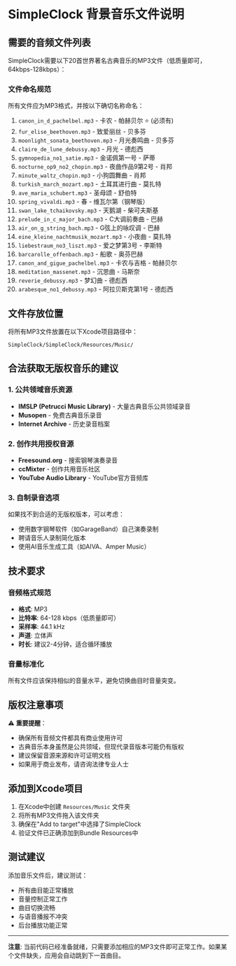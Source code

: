 # SimpleClock 背景音乐文件说明

## 需要的音频文件列表

SimpleClock需要以下20首世界著名古典音乐的MP3文件（低质量即可，64kbps-128kbps）：

### 文件命名规范
所有文件应为MP3格式，并按以下确切名称命名：

1. `canon_in_d_pachelbel.mp3` - 卡农 - 帕赫贝尔 ⭐️ (必须有)
2. `fur_elise_beethoven.mp3` - 致爱丽丝 - 贝多芬
3. `moonlight_sonata_beethoven.mp3` - 月光奏鸣曲 - 贝多芬
4. `claire_de_lune_debussy.mp3` - 月光 - 德彪西
5. `gymnopedia_no1_satie.mp3` - 金诺佩第一号 - 萨蒂
6. `nocturne_op9_no2_chopin.mp3` - 夜曲作品9第2号 - 肖邦
7. `minute_waltz_chopin.mp3` - 小狗圆舞曲 - 肖邦
8. `turkish_march_mozart.mp3` - 土耳其进行曲 - 莫扎特
9. `ave_maria_schubert.mp3` - 圣母颂 - 舒伯特
10. `spring_vivaldi.mp3` - 春 - 维瓦尔第（钢琴版）
11. `swan_lake_tchaikovsky.mp3` - 天鹅湖 - 柴可夫斯基
12. `prelude_in_c_major_bach.mp3` - C大调前奏曲 - 巴赫
13. `air_on_g_string_bach.mp3` - G弦上的咏叹调 - 巴赫
14. `eine_kleine_nachtmusik_mozart.mp3` - 小夜曲 - 莫扎特
15. `liebestraum_no3_liszt.mp3` - 爱之梦第3号 - 李斯特
16. `barcarolle_offenbach.mp3` - 船歌 - 奥芬巴赫
17. `canon_and_gigue_pachelbel.mp3` - 卡农与吉格 - 帕赫贝尔
18. `meditation_massenet.mp3` - 沉思曲 - 马斯奈
19. `reverie_debussy.mp3` - 梦幻曲 - 德彪西
20. `arabesque_no1_debussy.mp3` - 阿拉贝斯克第1号 - 德彪西

## 文件存放位置

将所有MP3文件放置在以下Xcode项目路径中：
```
SimpleClock/SimpleClock/Resources/Music/
```

## 合法获取无版权音乐的建议

### 1. 公共领域音乐资源
- **IMSLP (Petrucci Music Library)** - 大量古典音乐公共领域录音
- **Musopen** - 免费古典音乐录音
- **Internet Archive** - 历史录音档案

### 2. 创作共用授权音源
- **Freesound.org** - 搜索钢琴演奏录音
- **ccMixter** - 创作共用音乐社区
- **YouTube Audio Library** - YouTube官方音频库

### 3. 自制录音选项
如果找不到合适的无版权版本，可以考虑：
- 使用数字钢琴软件（如GarageBand）自己演奏录制
- 聘请音乐人录制简化版本
- 使用AI音乐生成工具（如AIVA、Amper Music）

## 技术要求

### 音频格式规范
- **格式**: MP3
- **比特率**: 64-128 kbps（低质量即可）
- **采样率**: 44.1 kHz
- **声道**: 立体声
- **时长**: 建议2-4分钟，适合循环播放

### 音量标准化
所有文件应该保持相似的音量水平，避免切换曲目时音量突变。

## 版权注意事项

⚠️ **重要提醒**：
- 确保所有音频文件都具有商业使用许可
- 古典音乐本身虽然是公共领域，但现代录音版本可能仍有版权
- 建议保留音源来源和许可证明文档
- 如果用于商业发布，请咨询法律专业人士

## 添加到Xcode项目

1. 在Xcode中创建 `Resources/Music` 文件夹
2. 将所有MP3文件拖入该文件夹
3. 确保在"Add to target"中选择了SimpleClock
4. 验证文件已正确添加到Bundle Resources中

## 测试建议

添加音乐文件后，建议测试：
- 所有曲目能正常播放
- 音量控制正常工作
- 曲目切换流畅
- 与语音播报不冲突
- 后台播放功能正常

---

**注意**: 当前代码已经准备就绪，只需要添加相应的MP3文件即可正常工作。如果某个文件缺失，应用会自动跳到下一首曲目。